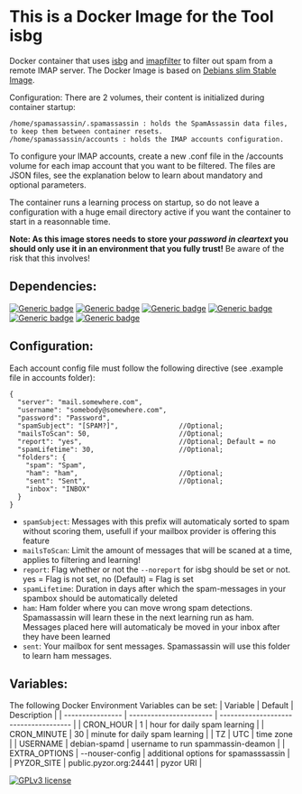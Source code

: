 # This is a Docker Image for the Tool isbg
Docker container that uses [isbg](https://gitlab.com/isbg/isbg) and [imapfilter](https://github.com/lefcha/imapfilter) to filter out spam from a remote IMAP server.
The Docker Image is based on [Debians slim Stable Image](https://hub.docker.com/_/debian).

Configuration: There are 2 volumes, their content is initialized during container startup:

    /home/spamassassin/.spamassassin : holds the SpamAssassin data files, to keep them between container resets.
    /home/spamassassin/accounts : holds the IMAP accounts configuration.

To configure your IMAP accounts, create a new .conf file in the /accounts volume for each imap account that you want to be filtered. The files are JSON files, see the explanation below to learn about mandatory and optional parameters.

The container runs a learning process on startup, so do not leave a configuration with a huge email directory active if you want the container to start in a reasonnable time.

**Note: As this image stores needs to store your _password in cleartext_ you should only use it in an environment that you fully trust!** Be aware of the risk that this involves!

## Dependencies:
[![Generic badge](https://img.shields.io/badge/debian-bullseye--slim-brightgreen.svg)](https://hub.docker.com/_/debian)
[![Generic badge](https://img.shields.io/badge/isbg-2.3.1-brightgreen.svg)](https://gitlab.com/isbg/isbg)
[![Generic badge](https://img.shields.io/badge/imapfilter-1:2.7.5--1-brightgreen.svg)](https://github.com/lefcha/imapfilter)
[![Generic badge](https://img.shields.io/badge/docopt-0.6.2-brightgreen.svg)](https://github.com/docopt/docopt)
[![Generic badge](https://img.shields.io/badge/spamassassin-3.4.6--1-brightgreen.svg)](https://spamassassin.apache.org/)
[![Generic badge](https://img.shields.io/badge/spamc-3.4.6--1-brightgreen.svg)](https://spamassassin.apache.org/)



## Configuration:
Each account config file must follow the following directive (see .example file in accounts folder):
```
{
  "server": "mail.somewhere.com",
  "username": "somebody@somewhere.com",
  "password": "Password",
  "spamSubject": "[SPAM?]",               //Optional;
  "mailsToScan": 50,                      //Optional; 
  "report": "yes",                        //Optional; Default = no
  "spamLifetime": 30,                     //Optional;
  "folders": {
    "spam": "Spam",
    "ham": "ham",                         //Optional;
    "sent": "Sent",                       //Optional;
    "inbox": "INBOX"
  }
}
```
- `spamSubject`: Messages with this prefix will automaticaly sorted to spam without scoring them, usefull if your mailbox provider is offering this feature
- `mailsToScan`: Limit the amount of messages that will be scaned at a time, applies to filtering and learning!
- `report`: Flag whether or not the `--noreport` for isbg should be set or not. yes = Flag is not set, no (Default) = Flag is set
- `spamLifetime`: Duration in days after which the spam-messages in your spambox should be automatically deleted
- `ham`: Ham folder where you can move wrong spam detections. Spamassassin will learn these in the next learning run as ham. Messages placed here will automaticaly be moved in your inbox after they have been learned
- `sent`: Your mailbox for sent messages. Spamassassin will use this folder to learn ham messages.

## Variables:
The following Docker Environment Variables can be set:
|     Variable     |         Default         |              Description              |
| ---------------- | ----------------------- | ------------------------------------- |
| CRON_HOUR        | 1                       | hour for daily spam learning          |
| CRON_MINUTE      | 30                      | minute for daily spam learning        |
| TZ               | UTC                     | time zone                             |
| USERNAME         | debian-spamd            | username to run spammassin-deamon     |
| EXTRA_OPTIONS    | --nouser-config         | additional options for spamasssassin  |
| PYZOR_SITE       | public.pyzor.org:24441  | pyzor URI                             |

[![GPLv3 license](https://img.shields.io/badge/License-GPLv3-blue.svg)](http://perso.crans.org/besson/LICENSE.html)


